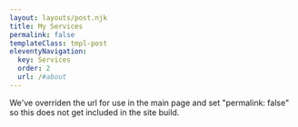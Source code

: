```yaml
---
layout: layouts/post.njk
title: My Services
permalink: false
templateClass: tmpl-post
eleventyNavigation:
  key: Services
  order: 2
  url: /#about
---
```



We've overriden the url for use in the main page and set "permalink: false" so this does not get included in the site build.

